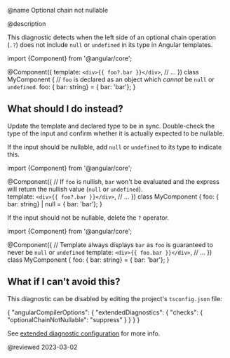 @name Optional chain not nullable

@description

This diagnostic detects when the left side of an optional chain operation (`.?`) does not include `null` or `undefined` in its type in Angular templates.

<code-example format="typescript" language="typescript">

import {Component} from '&commat;angular/core';

&commat;Component({
  template: `<div>{{ foo?.bar }}</div>`,
  // &hellip;
})
class MyComponent {
  // `foo` is declared as an object which *cannot* be `null` or `undefined`.
  foo: { bar: string} = { bar: 'bar'};
}

</code-example>

## What should I do instead?

Update the template and declared type to be in sync. Double-check the type of the input and confirm whether it is actually expected to be nullable.

If the input should be nullable, add `null` or `undefined` to its type to indicate this.

<code-example format="typescript" language="typescript">

import {Component} from '&commat;angular/core';

&commat;Component({
  // If `foo` is nullish, `bar` won't be evaluated and the express will return the nullish value (`null` or `undefined`).  
  template: `<div>{{ foo?.bar }}</div>`,
  // &hellip;
})
class MyComponent {
  foo: { bar: string} | null = { bar: 'bar'};
}

</code-example>

If the input should not be nullable, delete the `?` operator.

<code-example format="typescript" language="typescript">

import {Component} from '&commat;angular/core';

&commat;Component({
  // Template always displays `bar` as `foo` is guaranteed to never be `null` or `undefined`
  template: `<div>{{ foo.bar }}</div>`,
  // &hellip;
})
class MyComponent {
  foo: { bar: string} = { bar: 'bar'};
}

</code-example>

## What if I can't avoid this?

This diagnostic can be disabled by editing the project's `tsconfig.json` file:

<code-example format="json" language="json">

{
  "angularCompilerOptions": {
    "extendedDiagnostics": {
      "checks": {
        "optionalChainNotNullable": "suppress"
      }
    }
  }
}

</code-example>

See [extended diagnostic configuration](extended-diagnostics#configuration) for more info.

<!-- links -->

<!-- external links -->

<!-- end links -->

@reviewed 2023-03-02
